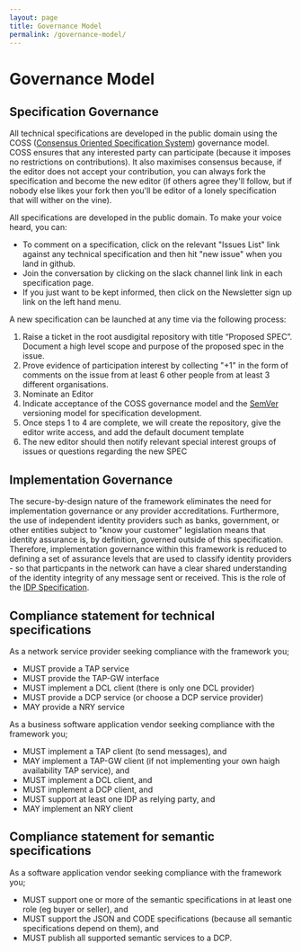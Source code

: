 ```yaml
---
layout: page
title: Governance Model
permalink: /governance-model/
---
```

# Governance Model

## Specification Governance
All technical specifications are developed in the public domain using the COSS ([Consensus Oriented Specification System](https://rfc.unprotocols.org/spec:2/COSS/)) governance model. COSS ensures that any interested party can participate (because it imposes no restrictions on contributions). It also maximises consensus because, if the editor does not accept your contribution, you can always fork the specification and become the new editor (if others agree they'll follow, but if nobody else likes your fork then you'll be editor of a lonely specification that will wither on the vine).

All specifications are developed in the public domain. To make your voice heard, you can:

 * To comment on a specification, click on the relevant "Issues List" link against any technical specification and then hit "new issue" when you land in github.
 * Join the conversation by clicking on the slack channel link link in each specification page.
 * If you just want to be kept informed, then click on the Newsletter sign up link on the left hand menu.

A new specification can be launched at any time via the following process:

 1. Raise a ticket in the root ausdigital repository with title “Proposed SPEC”. Document a high level scope and purpose of the proposed spec in the issue.
 2. Prove evidence of participation interest by collecting "+1" in the form of comments on the issue from at least 6 other people from at least 3 different organisations.
 3. Nominate an Editor
 4. Indicate acceptance of the COSS governance model and the [SemVer](http://semver.org/) versioning model for specification development.
  5. Once steps 1 to 4 are complete, we will create the repository, give the editor write access, and add the default document template
 6. The new editor should then notify relevant special interest groups of issues or questions regarding the new SPEC

## Implementation Governance
The secure-by-design nature of the framework eliminates the need for implementation governance or any provider accreditations. Furthermore, the use of independent identity providers such as banks, government, or other entities subject to "know your customer" legislation means that identity assurance is, by definition, governed outside of this specification. Therefore, implementation governance within this framework is reduced to defining a set of assurance levels that are used to classify identity providers - so that particpants in the network can have a clear shared understanding of the identity integrity of any message sent or received. This is the role of the [IDP Specification](https://identity-provider.readthedocs.org/).

## Compliance statement for technical specifications

As a network service provider seeking compliance with the framework you;

 * MUST provide a TAP service
 * MUST provide the TAP-GW interface
 * MUST implement a DCL client (there is only one DCL provider)
 * MUST provide a DCP service (or choose a DCP service provider)
 * MAY provide a NRY service

As a business software application vendor seeking compliance with the framework you;

 * MUST implement a TAP client (to send messages), and
 * MAY implement a TAP-GW client (if not implementing your own haigh availability TAP service), and
 * MUST implement a DCL client, and
 * MUST implement a DCP client, and
 * MUST support at least one IDP as relying party, and
 * MAY implement an NRY client

## Compliance statement for semantic specifications

As a software application vendor seeking compliance with the framework you;

 * MUST support one or more of the semantic specifications in at least one role (eg buyer or seller), and
 * MUST support the JSON and CODE specifications (because all semantic specifications depend on them), and
 * MUST publish all supported semantic services to a DCP.
